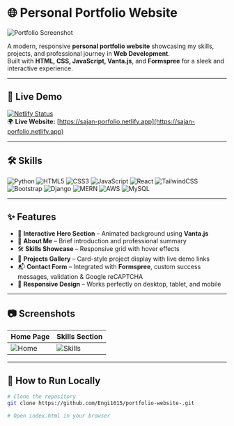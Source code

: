  # 🌐 Personal Portfolio Website

![Portfolio Screenshot](screenshot.png)

A modern, responsive **personal portfolio website** showcasing my skills, projects, and professional journey in **Web Development**.  
Built with **HTML, CSS, JavaScript, Vanta.js**, and **Formspree** for a sleek and interactive experience.  

---

## 🔗 Live Demo
[![Netlify Status](https://api.netlify.com/api/v1/badges/YOUR_BADGE_ID/deploy-status)](https://sajan-porfolio.netlify.app)  
🌍 **Live Website:** [https://sajan-porfolio.netlify.app](https://sajan-porfolio.netlify.app)  

---

## 🛠 Skills

![Python](https://img.shields.io/badge/Python-3776AB?style=for-the-badge&logo=python&logoColor=white)
![HTML5](https://img.shields.io/badge/HTML5-E34F26?style=for-the-badge&logo=html5&logoColor=white)
![CSS3](https://img.shields.io/badge/CSS3-1572B6?style=for-the-badge&logo=css3&logoColor=white)
![JavaScript](https://img.shields.io/badge/JavaScript-323330?style=for-the-badge&logo=javascript&logoColor=F7DF1E)
![React](https://img.shields.io/badge/React-20232A?style=for-the-badge&logo=react&logoColor=61DAFB)
![TailwindCSS](https://img.shields.io/badge/Tailwind_CSS-38B2AC?style=for-the-badge&logo=tailwind-css&logoColor=white)
![Bootstrap](https://img.shields.io/badge/Bootstrap-563D7C?style=for-the-badge&logo=bootstrap&logoColor=white)
![Django](https://img.shields.io/badge/Django-092E20?style=for-the-badge&logo=django&logoColor=white)
![MERN](https://img.shields.io/badge/MERN-3C3C3C?style=for-the-badge&logo=mongodb&logoColor=white)
![AWS](https://img.shields.io/badge/AWS-232F3E?style=for-the-badge&logo=amazon-aws&logoColor=white)
![MySQL](https://img.shields.io/badge/MySQL-005C84?style=for-the-badge&logo=mysql&logoColor=white)

---

## ✨ Features
- 🎨 **Interactive Hero Section** – Animated background using **Vanta.js**  
- 📜 **About Me** – Brief introduction and professional summary  
- 🛠 **Skills Showcase** – Responsive grid with hover effects  
- 📂 **Projects Gallery** – Card-style project display with live demo links  
- 📬 **Contact Form** – Integrated with **Formspree**, custom success messages, validation & Google reCAPTCHA  
- 📱 **Responsive Design** – Works perfectly on desktop, tablet, and mobile  

---

## 📷 Screenshots
| Home Page | Skills Section |
|-----------|----------------|
| ![Home](home.png) | ![Skills](skills.png) |

---

## 🚀 How to Run Locally
```bash
# Clone the repository
git clone https://github.com/Engi1615/portfolio-website-.git

# Open index.html in your browser
